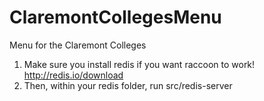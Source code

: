 # ClaremontCollegesMenu
Menu for the Claremont Colleges

1. Make sure you install redis if you want raccoon to work! http://redis.io/download
2. Then, within your redis folder, run src/redis-server
